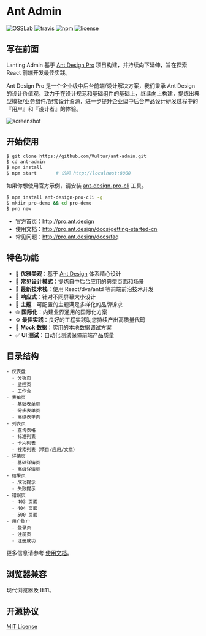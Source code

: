 # Ant Admin

[![OSSLab](https://img.shields.io/badge/OSSLab-开源软件实验室-blue.svg?style=flat)](http://osslab.online)
[![travis](https://img.shields.io/travis/rust-lang/rust.svg)](https://opensource.org/licenses/MIT)
[![npm](https://img.shields.io/npm/v/npm.svg)]()
[![license](https://img.shields.io/github/license/mashape/apistatus.svg)](https://opensource.org/licenses/MIT)

## 写在前面

Lanting Admin 基于 [Ant Design Pro](https://github.com/ant-design/ant-design-pro/) 项目构建，并持续向下延伸，旨在探索 React 前端开发最佳实践。

Ant Design Pro 是一个企业级中后台前端/设计解决方案，我们秉承 Ant Design 的设计价值观，致力于在设计规范和基础组件的基础上，继续向上构建，提炼出典型模板/业务组件/配套设计资源，进一步提升企业级中后台产品设计研发过程中的『用户』和『设计者』的体验。

![screenshot](https://github.com/Vultur/ant-admin/raw/master/screenshot.png)

## 开始使用

```bash
$ git clone https://github.com/Vultur/ant-admin.git
$ cd ant-admin
$ npm install
$ npm start       # 访问 http://localhost:8000
```

如果你想使用官方示例，请安装 [ant-design-pro-cli](https://github.com/ant-design/ant-design-pro-cli) 工具。

```bash
$ npm install ant-design-pro-cli -g
$ mkdir pro-demo && cd pro-demo
$ pro new
```

- 官方首页：http://pro.ant.design
- 使用文档：http://pro.ant.design/docs/getting-started-cn
- 常见问题：http://pro.ant.design/docs/faq

## 特色功能

- :gem: **优雅美观**：基于 [Ant Design](http://ant.design/) 体系精心设计
- :triangular_ruler: **常见设计模式**：提炼自中后台应用的典型页面和场景
- :rocket: **最新技术栈**：使用 React/dva/antd 等前端前沿技术开发
- :iphone: **响应式**：针对不同屏幕大小设计
- :art: **主题**：可配置的主题满足多样化的品牌诉求
- :globe_with_meridians: **国际化**：内建业界通用的国际化方案
- :gear: **最佳实践**：良好的工程实践助您持续产出高质量代码
- :1234: **Mock 数据**：实用的本地数据调试方案
- :white_check_mark: **UI 测试**：自动化测试保障前端产品质量

## 目录结构

```
- 仪表盘
  - 分析页
  - 监控页
  - 工作台
- 表单页
  - 基础表单页
  - 分步表单页
  - 高级表单页
- 列表页
  - 查询表格
  - 标准列表
  - 卡片列表
  - 搜索列表（项目/应用/文章）
- 详情页
  - 基础详情页
  - 高级详情页
- 结果页
  - 成功提示
  - 失败提示
- 错误页
  - 403 页面
  - 404 页面
  - 500 页面
- 用户账户
  - 登录页
  - 注册页
  - 注册成功
```

更多信息请参考 [使用文档](http://pro.ant.design/docs/getting-started)。

## 浏览器兼容

现代浏览器及 IE11。

## 开源协议

[MIT License](https://opensource.org/licenses/MIT)

